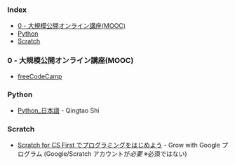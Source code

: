 ### Index

* [0 - 大規模公開オンライン講座(MOOC)](#0---mooc)
* [Python](#python)
* [Scratch](#scratch)


### <a id="0---mooc"></a>0 - 大規模公開オンライン講座(MOOC)

* [freeCodeCamp](https://www.freecodecamp.org/japanese)


### Python

* [Python_日本語](https://youtube.com/playlist?list=PLkW1WsH3fpgzdMBFAf2lZQzl5Jrlghbxs) - Qingtao Shi


### Scratch

* [Scratch for CS First でプログラミングをはじめよう](https://csfirst.withgoogle.com/c/cs-first/ja/welcome-to-cs-first/overview.html) - Grow with Google プログラム (Google/Scratch アカウントが*必要* ※必須ではない)
